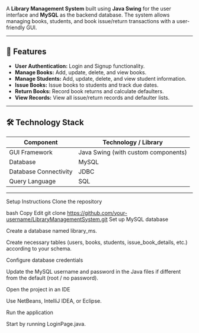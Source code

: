 A **Library Management System** built using **Java Swing** for the user interface and **MySQL** as the backend database. The system allows managing books, students, and book issue/return transactions with a user-friendly GUI.

---

## 🚩 Features

- **User Authentication:** Login and Signup functionality.
- **Manage Books:** Add, update, delete, and view books.
- **Manage Students:** Add, update, delete, and view student information.
- **Issue Books:** Issue books to students and track due dates.
- **Return Books:** Record book returns and calculate defaulters.
- **View Records:** View all issue/return records and defaulter lists.

---

## 🛠 Technology Stack

| Component          | Technology / Library                  |
|--------------------|-------------------------------------|
| GUI Framework      | Java Swing (with custom components)  |
| Database           | MySQL                               |
| Database Connectivity | JDBC                             |
| Query Language     | SQL                   |

---
Setup Instructions
Clone the repository

bash
Copy
Edit
git clone https://github.com/your-username/LibraryManagementSystem.git
Set up MySQL database

Create a database named library_ms.

Create necessary tables (users, books, students, issue_book_details, etc.) according to your schema.

Configure database credentials

Update the MySQL username and password in the Java files if different from the default (root / no password).

Open the project in an IDE

Use NetBeans, IntelliJ IDEA, or Eclipse.

Run the application

Start by running LoginPage.java.
